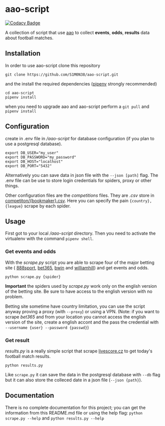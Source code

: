 # aao-script

[![Codacy Badge](https://api.codacy.com/project/badge/Grade/a57832b88a4e4f5ba0954add05cee976)](https://www.codacy.com/app/S1M0N38/aao-script?utm_source=github.com&amp;utm_medium=referral&amp;utm_content=S1M0N38/aao-script&amp;utm_campaign=Badge_Grade)

A collection of script that use [aao](https://github.com/S1M0N38/aao) to 
collect **events**, **odds**, **results** data about football matches.

## Installation
In order to use aao-script clone this repository 
```shell
git clone https://github.com/S1M0N38/aao-script.git 
```
and the install the required dependencies 
([pipenv](https://pipenv.readthedocs.io/en/latest/) strongly recommended)
```shell
cd aao-script
pipenv install
```
when you need to upgrade aao and aao-script perform a `git pull` and `pipenv install`

## Configuration
create in .env file in */aao-script* for database configuration 
(if you plan to use a postgresql database).
```bashrc
export DB_USER="my_user"
export DB_PASSWORD="my_password"
export DB_HOST="localhost"
export DB_PORT="5432"
```
Alternatively you can save data in json file with the `--json [path]` flag.
The .env file can be use to store login credentials for spiders, proxy or other things.

Other configuration files are the *competitions* files. They are *.csv* store in
[competiton/{bookmaker}.csv](https://github.com/S1M0N38/aao-script/tree/master/competitions).
Here you can specify the pain `{country},{league}` scrape by each spider.

## Usage
First got to your local */aao-script* directory.
Then you need to activate the virtualenv with the command `pipenv shell`.

### Get events and odds
With the *scrape.py* script you are able to scrape four of the major betting site (
[888sport](https://www.888sport.com/),
[bet365](https://www.bet365.com/), 
[bwin](https://sports.bwin.com/en/sports#) and 
[williamhill](http://sports.williamhill.com/betting/en-gb))
and get events and odds.
```shell
python scrape.py {spider}
```
**Important** the spiders used by *scrape.py* work only on the english version of
the betting site. Be sure to have access to the english version with no problem.

Betting site sometime have country limitation, you can use the script anyway
proving a proxy (with `--proxy`) or using a VPN. (Note: if you want to scrape *bet365* 
and from your location you cannot access the english version of the site, create a 
english accont and the pass the credential with `--username {user} --password {passwd}`)

### Get result
*results.py* is a really simple script that scrape 
[livescore.cz](https://www.livescore.cz/) 
to get today's football match results.
```shell
python results.py
```
Like `scrape.py` it can save the data in the postgresql database with `--db` flag
but it can also store the colleced date in a json file (`--json {path}`).

## Documentation
There is no complete documentation for this project;
you can get the information from this README.md file or
using the help flag: `python scrape.py --help` and `python results.py --help`
